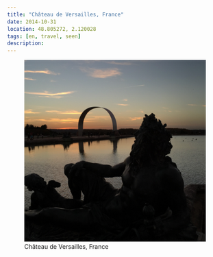 ```yaml
---
title: "Château de Versailles, France"
date: 2014-10-31
location: 48.805272, 2.120028
tags: [en, travel, seen]
description: 
---
```


<figure>
  <img src="/assets/img/2014-10-31-ch-teau-de-versailles-france.jpeg" alt="Château de Versailles, France">
  <figcaption>Château de Versailles, France</figcaption>
</figure>
